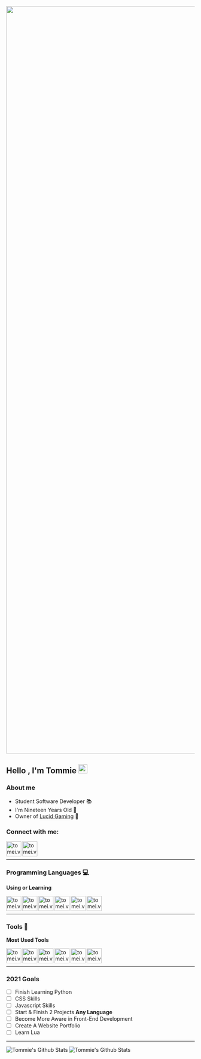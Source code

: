 <img align="center" width="2000px" src="https://cdn.discordapp.com/attachments/765280429511016519/846192162538389514/cover.png" />

## Hello , I'm Tommie <img src="https://github.com/TheDudeThatCode/TheDudeThatCode/blob/master/Assets/Earth.gif" width="24px">

### About me

- Student Software Developer 📚
- I'm Nineteen Years Old 🔞
- Owner of [Lucid Gaming](http://lucid-gaming.net) 💙

### Connect with me:

[<img align="left" alt="tomei.vip" width="40px" src="https://cdn.jsdelivr.net/npm/simple-icons@v4/icons/firefoxbrowser.svg" />][website]
[<img align="left" alt="tomei.vip" width="40px" src="https://cdn.jsdelivr.net/npm/simple-icons@v4/icons/steam.svg" />][steam]

<br />
<br />

---

### Programming Languages 💻

**Using or Learning**

[<img align="left" alt="tomei.vip" width="40px" src="https://cdn.jsdelivr.net/npm/simple-icons@v4/icons/html5.svg" />][html]
[<img align="left" alt="tomei.vip" width="40px" src="https://cdn.jsdelivr.net/npm/simple-icons@v4/icons/css3.svg" />][css]
[<img align="left" alt="tomei.vip" width="40px" src="https://cdn.jsdelivr.net/npm/simple-icons@v4/icons/mysql.svg" />][sql]
[<img align="left" alt="tomei.vip" width="40px" src="https://cdn.jsdelivr.net/npm/simple-icons@v4/icons/javascript.svg" />][javascript]
[<img align="left" alt="tomei.vip" width="40px" src="https://cdn.jsdelivr.net/npm/simple-icons@v4/icons/csharp.svg" />][c#]
[<img align="left" alt="tomei.vip" width="40px" src="https://cdn.jsdelivr.net/npm/simple-icons@v4/icons/python.svg" />][python]

<br />
<br />

---

### Tools 🔧

**Most Used Tools**

[<img align="left" alt="tomei.vip" width="40px" src="https://cdn.jsdelivr.net/npm/simple-icons@v4/icons/windows.svg" />][windows]
[<img align="left" alt="tomei.vip" width="40px" src="https://cdn.jsdelivr.net/npm/simple-icons@v4/icons/visualstudiocode.svg" />][vsc]
[<img align="left" alt="tomei.vip" width="40px" src="https://cdn.jsdelivr.net/npm/simple-icons@v4/icons/visualstudio.svg" />][vs]
[<img align="left" alt="tomei.vip" width="40px" src="https://cdn.jsdelivr.net/npm/simple-icons@v4/icons/notepadplusplus.svg" />][notepad++]
[<img align="left" alt="tomei.vip" width="40px" src="https://cdn.jsdelivr.net/npm/simple-icons@v4/icons/firefox.svg" />][firefox]
[<img align="left" alt="tomei.vip" width="40px" src="https://cdn.jsdelivr.net/npm/simple-icons@v4/icons/linux.svg" />][linux]

<br>
<br>

---

### 2021 Goals

  - [ ] Finish Learning Python
  - [ ] CSS Skills 
  - [ ] Javascript Skills
  - [ ] Start & Finish 2 Projects **Any Language**
  - [ ] Become More Aware in Front-End Development 
  - [ ] Create A Website Portfolio 
  - [ ] Learn Lua

---

<img align="left" alt="Tommie's Github Stats" src="https://github-readme-stats.vercel.app/api?username=ttommie&show_icons=true&hide_border=true&theme=graywhite">
<img align="left" alt="Tommie's Github Stats" src="https://github-readme-stats.vercel.app/api/top-langs/?username=ttommie&show_icons=true&hide_border=true&theme=graywhite">


[website]: http://www.findtom.me/
[steam]: https://steamcommunity.com/id/whosoever
[html]: https://github.com/topics/html
[css]: https://github.com/topics/css
[php]: https://github.com/topics/php
[sql]: https://github.com/topics/sql
[javascript]: https://github.com/topics/javascript
[c#]: https://github.com/topics/csharp
[lua]: https://github.com/topics/lua
[python]: https://github.com/topics/python
[windows]: https://www.microsoft.com/en-us/windows
[vsc]: https://code.visualstudio.com/
[vs]: https://visualstudio.microsoft.com/
[notepad++]: https://notepad-plus-plus.org/downloads/
[firefox]: https://www.mozilla.org/en-US/firefox/developer/
[linux]: https://www.linux.org/
[pycharm]: https://www.jetbrains.com/pycharm/
